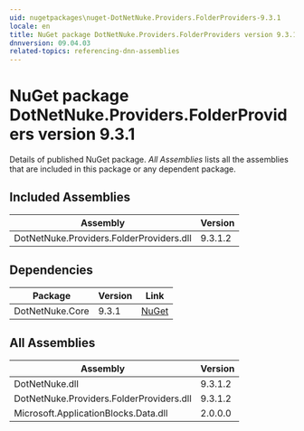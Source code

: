 ```yaml
---
uid: nugetpackages\nuget-DotNetNuke.Providers.FolderProviders-9.3.1
locale: en
title: NuGet package DotNetNuke.Providers.FolderProviders version 9.3.1
dnnversion: 09.04.03
related-topics: referencing-dnn-assemblies
---
```


# NuGet package DotNetNuke.Providers.FolderProviders version 9.3.1
Details of published NuGet package.
*All Assemblies* lists all the assemblies that are included in this package or any dependent package.

## Included Assemblies

|Assembly|Version|
|---|---|
|DotNetNuke.Providers.FolderProviders.dll|9.3.1.2|

## Dependencies

|Package|Version|Link|
|---|---|---|
|DotNetNuke.Core|9.3.1|[NuGet](https://www.nuget.org/packages/DotNetNuke.Core/9.3.1)|

## All Assemblies

|Assembly|Version|
|---|---|
|DotNetNuke.dll|9.3.1.2|
|DotNetNuke.Providers.FolderProviders.dll|9.3.1.2|
|Microsoft.ApplicationBlocks.Data.dll|2.0.0.0|

